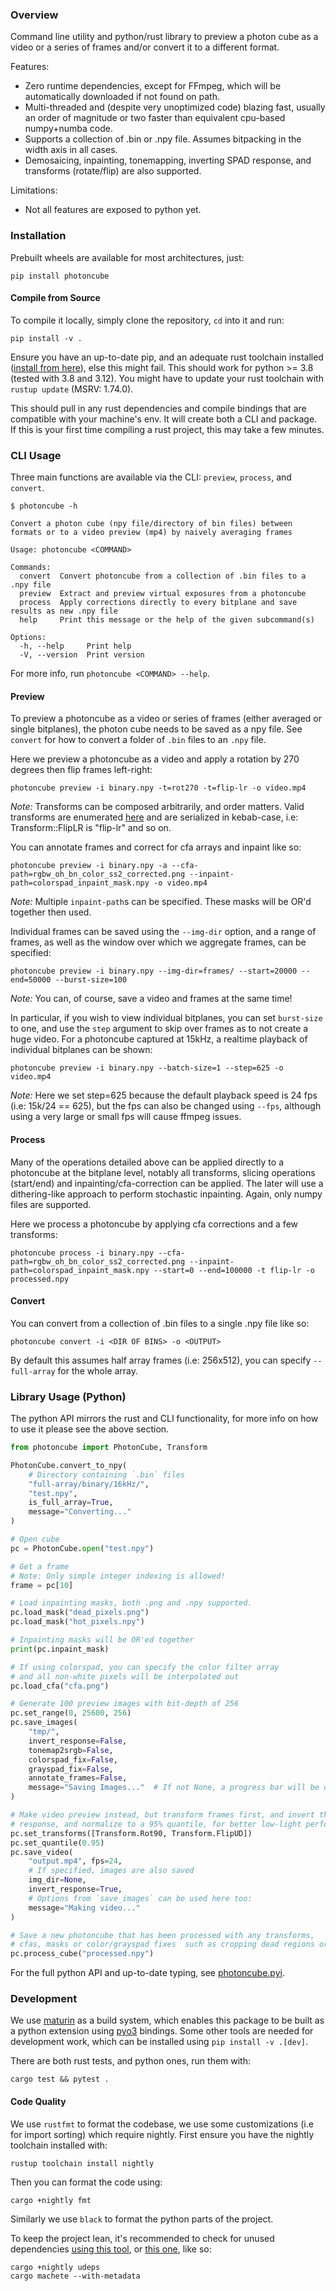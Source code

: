 ### Overview
Command line utility and python/rust library to preview a photon cube as a video or a series of frames and/or convert it to a different format.

Features:
- Zero runtime dependencies, except for FFmpeg, which will be automatically downloaded if not found on path.
- Multi-threaded and (despite very unoptimized code) blazing fast, usually an order of magnitude or two faster than equivalent cpu-based numpy+numba code. 
- Supports a collection of .bin or .npy file. Assumes bitpacking in the width axis in all cases.
- Demosaicing, inpainting, tonemapping, inverting SPAD response, and transforms (rotate/flip) are also supported.

Limitations:
- Not all features are exposed to python yet.

### Installation 

Prebuilt wheels are available for most architectures, just:
```
pip install photoncube
```

#### Compile from Source

To compile it locally, simply clone the repository, `cd` into it and run:
```
pip install -v . 
```
Ensure you have an up-to-date pip, and an adequate rust toolchain installed ([install from here](https://rustup.rs/)), else this might fail. This should work for python >= 3.8 (tested with 3.8 and 3.12). You might have to update your rust toolchain with `rustup update` (MSRV: 1.74.0).

This should pull in any rust dependencies and compile bindings that are compatible with your machine's env. It will create both a CLI and package.  
If this is your first time compiling a rust project, this may take a few minutes.


### CLI Usage

Three main functions are available via the CLI: `preview`, `process`, and `convert`.

```
$ photoncube -h

Convert a photon cube (npy file/directory of bin files) between formats or to a video preview (mp4) by naively averaging frames

Usage: photoncube <COMMAND>

Commands:
  convert  Convert photoncube from a collection of .bin files to a .npy file
  preview  Extract and preview virtual exposures from a photoncube
  process  Apply corrections directly to every bitplane and save results as new .npy file
  help     Print this message or the help of the given subcommand(s)

Options:
  -h, --help     Print help
  -V, --version  Print version
```

For more info, run `photoncube <COMMAND> --help`.


#### Preview

To preview a photoncube as a video or series of frames (either averaged or single bitplanes), the photon cube needs to be saved as a npy file. See `convert` for how to convert a folder of `.bin` files to an `.npy` file.


Here we preview a photoncube as a video and apply a rotation by 270 degrees then flip frames left-right:
```
photoncube preview -i binary.npy -t=rot270 -t=flip-lr -o video.mp4
```
_Note:_ Transforms can be composed arbitrarily, and order matters. Valid transforms are enumerated [here](./src/transforms.rs) and are serialized in kebab-case, i.e: Transform::FlipLR is "flip-lr" and so on. 


You can annotate frames and correct for cfa arrays and inpaint like so:
```
photoncube preview -i binary.npy -a --cfa-path=rgbw_oh_bn_color_ss2_corrected.png --inpaint-path=colorspad_inpaint_mask.npy -o video.mp4
```
_Note:_ Multiple `inpaint-path`s can be specified. These masks will be OR'd together then used.


Individual frames can be saved using the `--img-dir` option, and a range of frames, as well as the window over which we aggregate frames, can be specified:
```
photoncube preview -i binary.npy --img-dir=frames/ --start=20000 --end=50000 --burst-size=100
```
_Note:_ You can, of course, save a video and frames at the same time!


In particular, if you wish to view individual bitplanes, you can set `burst-size` to one, and use the `step` argument to skip over frames as to not create a huge video. For a photoncube captured at 15kHz, a realtime playback of individual bitplanes can be shown:
```
photoncube preview -i binary.npy --batch-size=1 --step=625 -o video.mp4
```
_Note:_ Here we set step=625 because the default playback speed is 24 fps (i.e: 15k/24 == 625), but the fps can also be changed using `--fps`, although using a very large or small fps will cause ffmpeg issues.


#### Process

Many of the operations detailed above can be applied directly to a photoncube at the bitplane level, notably all transforms, slicing operations (start/end) and inpainting/cfa-correction can be applied. The later will use a dithering-like approach to perform stochastic inpainting. Again, only numpy files are supported.

Here we process a photoncube by applying cfa corrections and a few transforms:
```
photoncube process -i binary.npy --cfa-path=rgbw_oh_bn_color_ss2_corrected.png --inpaint-path=colorspad_inpaint_mask.npy --start=0 --end=100000 -t flip-lr -o processed.npy
```


#### Convert

You can convert from a collection of .bin files to a single .npy file like so:
```
photoncube convert -i <DIR OF BINS> -o <OUTPUT>
```

By default this assumes half array frames (i.e: 256x512), you can specify `--full-array` for the whole array. 


### Library Usage (Python)

The python API mirrors the rust and CLI functionality, for more info on how to use it please see the above section.

```python
from photoncube import PhotonCube, Transform

PhotonCube.convert_to_npy(
    # Directory containing `.bin` files
    "full-array/binary/16kHz/", 
    "test.npy", 
    is_full_array=True, 
    message="Converting..."
)

# Open cube 
pc = PhotonCube.open("test.npy")

# Get a frame
# Note: Only simple integer indexing is allowed!
frame = pc[10]

# Load inpainting masks, both .png and .npy supported.
pc.load_mask("dead_pixels.png")
pc.load_mask("hot_pixels.npy")

# Inpainting masks will be OR'ed together
print(pc.inpaint_mask)

# If using colorspad, you can specify the color filter array 
# and all non-white pixels will be interpolated out
pc.load_cfa("cfa.png")

# Generate 100 preview images with bit-depth of 256 
pc.set_range(0, 25600, 256)
pc.save_images(
    "tmp/", 
    invert_response=False,
    tonemap2srgb=False,
    colorspad_fix=False,
    grayspad_fix=False,
    annotate_frames=False,
    message="Saving Images..."  # If not None, a progress bar will be drawn
)

# Make video preview instead, but transform frames first, and invert the SPAD
# response, and normalize to a 95% quantile, for better low-light performance
pc.set_transforms([Transform.Rot90, Transform.FlipUD])
pc.set_quantile(0.95)
pc.save_video(
    "output.mp4", fps=24, 
    # If specified, images are also saved
    img_dir=None,
    invert_response=True,
    # Options from `save_images` can be used here too:
    message="Making video..." 
) 

# Save a new photoncube that has been processed with any transforms,
# cfas, masks or color/grayspad fixes  such as cropping dead regions or column swapping.
pc.process_cube("processed.npy")
```
For the full python API and up-to-date typing, see [photoncube.pyi](./photoncube.pyi).


### Development

We use [maturin](https://www.maturin.rs/) as a build system, which enables this package to be built as a python extension using [pyo3](https://pyo3.rs) bindings. Some other tools are needed for development work, which can be installed using `pip install -v .[dev]`.

There are both rust tests, and python ones, run them with:
```
cargo test && pytest . 
```

#### Code Quality

We use `rustfmt` to format the codebase, we use some customizations (i.e for import sorting) which require nightly. First ensure you have the nightly toolchain installed with:
```
rustup toolchain install nightly
```

Then you can format the code using:

```
cargo +nightly fmt 
```

Similarly we use `black` to format the python parts of the project. 


To keep the project lean, it's recommended to check for unused dependencies [using this tool](https://github.com/est31/cargo-udeps), or [this one](https://github.com/bnjbvr/cargo-machete), like so: 

```
cargo +nightly udeps
cargo machete --with-metadata
```
